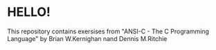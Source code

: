 # HELLO! 
This repository contains exersises from "ANSI-C - The C Programming Language" by Brian W.Kernighan nand Dennis M.Ritchie




